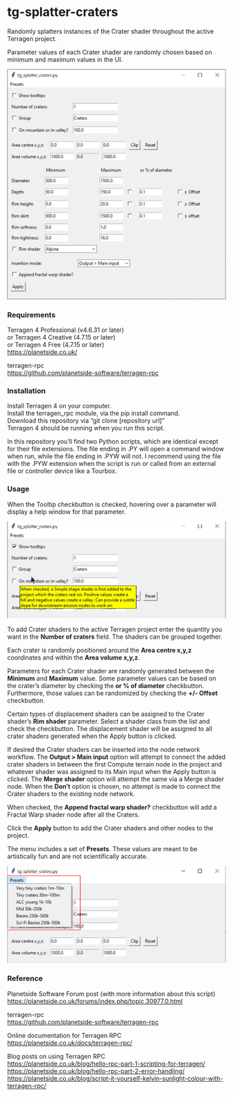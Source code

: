# tg-splatter-craters
Randomly splatters instances of the Crater shader throughout the active Terragen project.

Parameter values of each Crater shader are randomly chosen based on minimum and maximum values in the UI.

![tg_splatter_craters UI](/images/tg_splatter_craters_gui.jpg)

### Requirements
Terragen 4 Professional (v4.6.31 or later) <br>
or Terragen 4 Creative (4.7.15 or later) <br>
or Terragen 4 Free (4.7.15 or later) <br>
https://planetside.co.uk/

terragen-rpc <br>
https://github.com/planetside-software/terragen-rpc

### Installation
Install Terragen 4 on your computer. <br>
Install the terragen_rpc module, via the pip install command. <br>
Download this repository via “git clone [repository url]” <br>
Terragen 4 should be running when you run this script. <br>

In this repository you’ll find two Python scripts, which are identical except for their file extensions.  The file ending in .PY will open a command window when run, while the file ending in .PYW will not.  I recommend using the file with the .PYW extension when the script is run or called from an external file or controller device like a Tourbox.

### Usage
When the Tooltip checkbutton is checked, hovering over a parameter will display a help window for that parameter.

![tg_splatter_craters Tooltips](/images/tg_splatter_craters_tooltips.jpg)

To add Crater shaders to the active Terragen project enter the quantity you want in the <b>Number of craters</b> field.  The shaders can be grouped together.

Each crater is randomly positioned around the <b>Area centre x,y,z</b> coordinates and within the <b>Area volume x,y,z</b>.

Parameters for each Crater shader are randomly generated between the <b>Minimum</b> and <b>Maximum</b> value. Some parameter values can be based on the crater’s diameter by checking the <b>or % of diameter</b> checkbutton. Furthermore, those values can be randomized by checking the <b>+/- Offset</b> checkbutton.

Certain types of displacement shaders can be assigned to the Crater shader’s <b>Rim shader</b> parameter.  Select a shader class from the list and check the checkbutton.  The displacement shader will be assigned to all crater shaders generated when the Apply button is clicked.

If desired the Crater shaders can be inserted into the node network workflow. The <b>Output > Main input</b> option will attempt to connect the added crater shaders in between the first Compute terrain node in the project and whatever shader was assigned to its Main input when the Apply button is clicked.  The <b>Merge shader</b> option will attempt the same via a Merge shader node.  When the <b>Don’t</b> option is chosen, no attempt is made to connect the Crater shaders to the existing node network.

When checked, the <b>Append fractal warp shader?</b> checkbutton will add a Fractal Warp shader node after all the Craters.  

Click the <b>Apply</b> button to add the Crater shaders and other nodes to the project.

The menu includes a set of <b>Presets</b>. These values are meant to be artistically fun and are not scientifically accurate.  

![tg_splatter_craters Presets](/images/tg_splatter_craters_presets.jpg)

### Reference
Planetside Software Forum post (with more information about this script) <br>
https://planetside.co.uk/forums/index.php/topic,30977.0.html <br>

terragen-rpc <br>
https://github.com/planetside-software/terragen-rpc

Online documentation for Terragen RPC <br>
https://planetside.co.uk/docs/terragen-rpc/

Blog posts on using Terragen RPC <br>
https://planetside.co.uk/blog/hello-rpc-part-1-scripting-for-terragen/ <br>
https://planetside.co.uk/blog/hello-rpc-part-2-error-handling/ <br>
https://planetside.co.uk/blog/script-it-yourself-kelvin-sunlight-colour-with-terragen-rpc/




